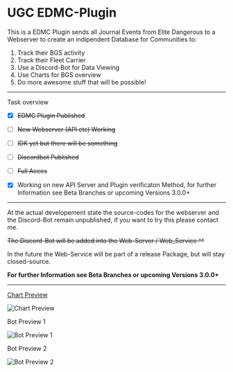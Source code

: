 # UGC EDMC-Plugin

This is a EDMC Plugin sends all Journal Events from Elite Dangerous to a Webserver to create an indipendent Database for Communities to:
1. Track their BGS activity
2. Track their Fleet Carrier
3. Use a Discord-Bot for Data Viewing
4. Use Charts for BGS overview
5. Do more awesome stuff that will be possible!

----------------------------------------------------------------------------------------------------------------------------
Task overview
 - [x] ~~EDMC Plugin Published~~
 - [ ] ~~New Webserver (API etc) Working~~
 - [ ] ~~IDK yet but there will be something~~
 - [ ] ~~Discordbot Published~~
 - [ ] ~~Full Acces~~

- [x] Working on new API Server and Plugin verificaton Method, for further Information see Beta Branches or upcoming Versions 3.0.0+ 

----------------------------------------------------------------------------------------------------------------------------

At the actual developement state the source-codes for the webserver and the Discord-Bot remain unpublished,
if you want to try this please contact me.

~~The  Discord-Bot will be added into the Web-Server / Web_Service ^^~~

In the future the Web-Service will be part of a release Package, but will stay closed-source.

**For further Information see Beta Branches or upcoming Versions 3.0.0+**

----------------------------------------------------------------------------------------------------------------------------

[Chart Preview](https://asrothear.de/ugc/mega.php)

![Chart Preview](https://i.ibb.co/nmpbndd/chart.png)




Bot Preview 1

![Bot Preview 1](https://i.ibb.co/S6LNG5b/bot-p1.png)




Bot Preview 2

![Bot Preview 2](https://i.ibb.co/GRb6qvQ/bot-p2.png)
